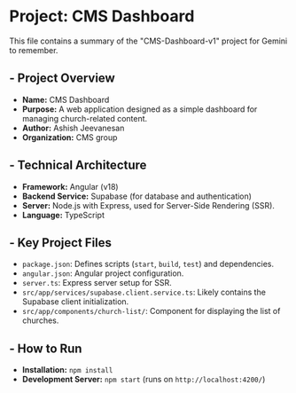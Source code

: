 
# Project: CMS Dashboard

This file contains a summary of the "CMS-Dashboard-v1" project for Gemini to remember.

## - Project Overview
  - **Name:** CMS Dashboard
  - **Purpose:** A web application designed as a simple dashboard for managing church-related content.
  - **Author:** Ashish Jeevanesan
  - **Organization:** CMS group

## - Technical Architecture
  - **Framework:** Angular (v18)
  - **Backend Service:** Supabase (for database and authentication)
  - **Server:** Node.js with Express, used for Server-Side Rendering (SSR).
  - **Language:** TypeScript

## - Key Project Files
  - `package.json`: Defines scripts (`start`, `build`, `test`) and dependencies.
  - `angular.json`: Angular project configuration.
  - `server.ts`: Express server setup for SSR.
  - `src/app/services/supabase.client.service.ts`: Likely contains the Supabase client initialization.
  - `src/app/components/church-list/`: Component for displaying the list of churches.

## - How to Run
  - **Installation:** `npm install`
  - **Development Server:** `npm start` (runs on `http://localhost:4200/`)
